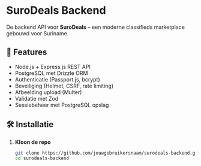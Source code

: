 # SuroDeals Backend

De backend API voor **SuroDeals** – een moderne classifieds marketplace gebouwd voor Suriname.

## 🚀 Features

- Node.js + Express.js REST API
- PostgreSQL met Drizzle ORM
- Authenticatie (Passport.js, bcrypt)
- Beveiliging (Helmet, CSRF, rate limiting)
- Afbeelding upload (Multer)
- Validatie met Zod
- Sessiebeheer met PostgreSQL opslag

## 🛠️ Installatie

1. **Kloon de repo**
   ```bash
   git clone https://github.com/jouwgebruikersnaam/surodeals-backend.git
   cd surodeals-backend
